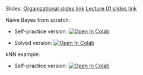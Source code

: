 Slides:
[Organizational slides link](https://github.com/girafe-ai/ml-mipt/blob/21f_basic/week0_01_org_knn_and_naive_bayes/ml-mipt_f21_lect000_org_slides_style.pdf)
[Lecture 01 slides link](https://github.com/girafe-ai/ml-mipt/blob/21f_basic/week0_01_org_knn_and_naive_bayes/ml-mipt_f21_lect001_intro_knn_naive_bayes_style.pdf)


Naive Bayes from scratch:

* Self-practice version: [![Open In Colab](https://colab.research.google.com/assets/colab-badge.svg)](https://colab.research.google.com/github/girafe-ai/ml-mipt/blob/21f_basic/week0_01_org_knn_and_naive_bayes/week0_01_01_naive_bayes.ipynb)

* Solved version: [![Open In Colab](https://colab.research.google.com/assets/colab-badge.svg)](https://colab.research.google.com/github/girafe-ai/ml-mipt/blob/21f_basic/week0_01_org_knn_and_naive_bayes/week0_01_01_naive_bayes__completed.ipynb)

kNN example:

* Self-practice version: [![Open In Colab](https://colab.research.google.com/assets/colab-badge.svg)](https://colab.research.google.com/github/girafe-ai/ml-mipt/blob/21f_basic/week0_01_org_knn_and_naive_bayes/week0_01_02_knn_practice.ipynb)
